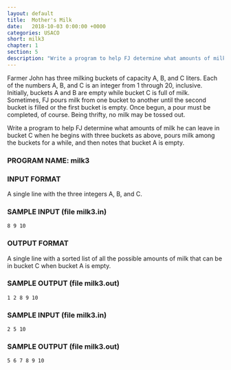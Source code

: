 ```yaml
---
layout: default
title:  Mother's Milk
date:   2018-10-03 0:00:00 +0000
categories: USACO
short: milk3
chapter: 1
section: 5
description: "Write a program to help FJ determine what amounts of milk he can leave in bucket C when he begins with three buckets as above, pours milk among the buckets for a while, and then notes that bucket A is empty."
---
```

Farmer John has three milking buckets of capacity A, B, and C liters. Each of the numbers A, B, and C is an integer from 1 through 20, inclusive. Initially, buckets A and B are empty while bucket C is full of milk. Sometimes, FJ pours milk from one bucket to another until the second bucket is filled or the first bucket is empty. Once begun, a pour must be completed, of course. Being thrifty, no milk may be tossed out.

Write a program to help FJ determine what amounts of milk he can leave in bucket C when he begins with three buckets as above, pours milk among the buckets for a while, and then notes that bucket A is empty.

### PROGRAM NAME: milk3

### INPUT FORMAT

A single line with the three integers A, B, and C.

### SAMPLE INPUT (file milk3.in)

```
8 9 10
```

### OUTPUT FORMAT

A single line with a sorted list of all the possible amounts of milk that can be in bucket C when bucket A is empty.

### SAMPLE OUTPUT (file milk3.out)

```
1 2 8 9 10
```

### SAMPLE INPUT (file milk3.in)

```
2 5 10
```

### SAMPLE OUTPUT (file milk3.out)

```
5 6 7 8 9 10
```